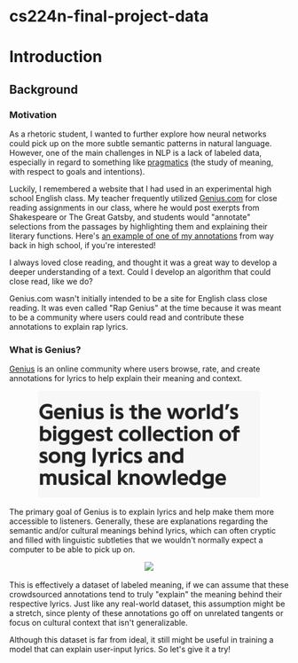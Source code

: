 # cs224n-final-project-data
# Introduction
## Background
### Motivation 
As a rhetoric student, I wanted to further explore how neural networks could pick up on the more subtle semantic patterns in natural language. However, one of the main challenges in NLP is a lack of labeled data, especially in regard to something like [pragmatics](https://en.wikipedia.org/wiki/Pragmatics) (the study of meaning, with respect to goals and intentions). 

Luckily, I remembered a website that I had used in an experimental high school English class. My teacher frequently utilized [Genius.com](https://genius.com/) for close reading assignments in our class, where he would post exerpts from Shakespeare or The Great Gatsby, and students would "annotate" selections from the passages by highlighting them and explaining their literary functions. Here's [an example of one of my annotations](https://genius.com/1078024) from way back in high school, if you're interested!

I always loved close reading, and thought it was a great way to develop a deeper understanding of a text. Could I develop an algorithm that could close read, like we do? 

Genius.com wasn't initially intended to be a site for English class close reading. It was even called "Rap Genius" at the time because it was meant to be a community where users could read and contribute these annotations to explain rap lyrics. 

### What is Genius?
[Genius](https://genius.com/) is an online community where users browse, rate, and create annotations for lyrics to help explain their meaning and context.

<p align="center">
  <img src="images/genius_biggest_collection.png" width = 400>
</p>

The primary goal of Genius is to explain lyrics and help make them more accessible to listeners. Generally, these are explanations regarding the semantic and/or cultural meanings behind lyrics, which can often cryptic and filled with linguistic subtleties that we wouldn't normally expect a computer to be able to pick up on.

<p align="center">
  <img src="images/genius_demo2.gif" width = 800>
</p>

This is effectively a dataset of labeled meaning, if we can assume that these crowdsourced annotations tend to truly "explain" the meaning behind their respective lyrics. Just like any real-world dataset, this assumption might be a stretch, since plenty of these annotations go off on unrelated tangents or focus on cultural context that isn't generalizable.

Although this dataset is far from ideal, it still might be useful in training a model that can explain user-input lyrics. So let's give it a try!
